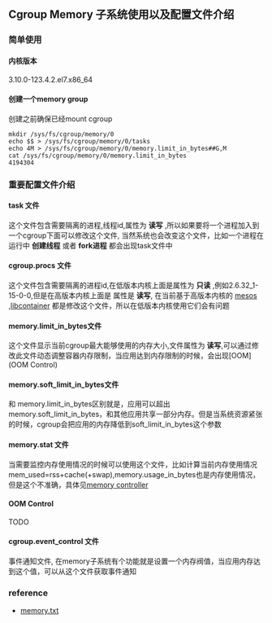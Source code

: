 ## Cgroup Memory 子系统使用以及配置文件介绍

### 简单使用

#### 内核版本
3.10.0-123.4.2.el7.x86_64

#### 创建一个memory group
创建之前确保已经mount cgroup

```
mkdir /sys/fs/cgroup/memory/0
echo $$ > /sys/fs/cgroup/memory/0/tasks
echo 4M > /sys/fs/cgroup/memory/0/memory.limit_in_bytes##G,M
cat /sys/fs/cgroup/memory/0/memory.limit_in_bytes
4194304
```

### 重要配置文件介绍

#### task 文件
这个文件包含需要隔离的进程,线程id,属性为 **读写** ,所以如果要将一个进程加入到一个cgroup下面可以修改这个文件,
当然系统也会改变这个文件，比如一个进程在运行中 **创建线程** 或者 **fork进程** 都会出现task文件中

#### cgroup.procs 文件
这个文件包含需要隔离的进程id,在低版本内核上面是属性为 **只读** ,例如2.6.32_1-15-0-0,但是在高版本内核上面是
属性是 **读写**, 在当前基于高版本内核的 [mesos](http://mesos.apache.org/) ,[libcontainer](https://github.com/docker/libcontainer) 都是修改这个文件，所以在低版本内核使用它们会有问题

#### memory.limit_in_bytes文件
这个文件显示当前cgroup最大能够使用的内存大小,文件属性为 **读写**,可以通过修改此文件动态调整容器内存限制，当应用达到内存限制的时候，会出现[OOM](OOM Control)

#### memory.soft_limit_in_bytes文件
和 memory.limit_in_bytes区别就是，应用可以超出memory.soft_limit_in_bytes，和其他应用共享一部分内存。但是当系统资源紧张的时候，cgroup会把应用的内存降低到soft_limit_in_bytes这个参数

#### memory.stat 文件
当需要监控内存使用情况的时候可以使用这个文件，比如计算当前内存使用情况 mem_used=rss+cache(+swap),memory.usage_in_bytes也是内存使用情况，但是这个不准确，具体见[memory controller](https://www.kernel.org/doc/Documentation/cgroups/memory.txt)

#### OOM Control
TODO
#### cgroup.event_control 文件
事件通知文件, 在memory子系统有个功能就是设置一个内存阀值，当应用内存达到这个值，可以从这个文件获取事件通知

### reference
* [memory.txt](https://www.kernel.org/doc/Documentation/cgroups/memory.txt)
















